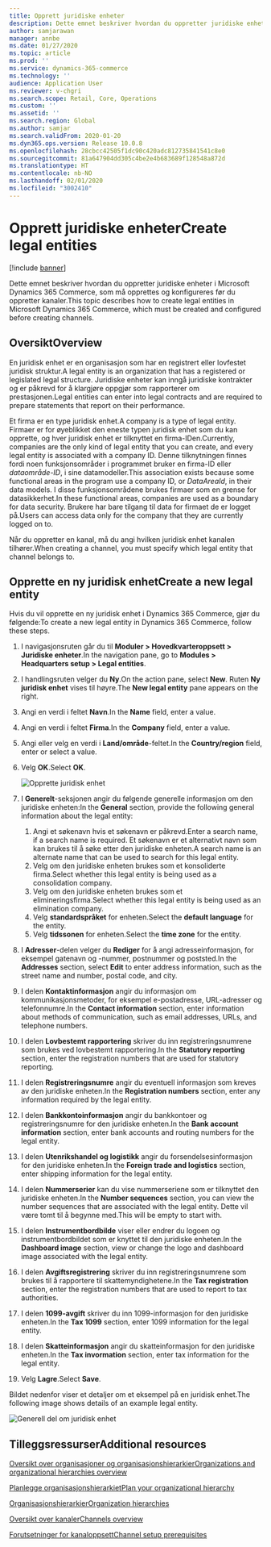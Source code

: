 ```yaml
---
title: Opprett juridiske enheter
description: Dette emnet beskriver hvordan du oppretter juridiske enheter i Microsoft Dynamics 365 Commerce, som må opprettes og konfigureres før du oppretter kanaler.
author: samjarawan
manager: annbe
ms.date: 01/27/2020
ms.topic: article
ms.prod: ''
ms.service: dynamics-365-commerce
ms.technology: ''
audience: Application User
ms.reviewer: v-chgri
ms.search.scope: Retail, Core, Operations
ms.custom: ''
ms.assetid: ''
ms.search.region: Global
ms.author: samjar
ms.search.validFrom: 2020-01-20
ms.dyn365.ops.version: Release 10.0.8
ms.openlocfilehash: 28cbcc42505f1dc90c420adc812735841541c8e0
ms.sourcegitcommit: 81a647904dd305c4be2e4b683689f128548a872d
ms.translationtype: HT
ms.contentlocale: nb-NO
ms.lasthandoff: 02/01/2020
ms.locfileid: "3002410"
---
```

# <a name="create-legal-entities"></a><span data-ttu-id="f987c-103">Opprett juridiske enheter</span><span class="sxs-lookup"><span data-stu-id="f987c-103">Create legal entities</span></span>


[!include [banner](includes/banner.md)]

<span data-ttu-id="f987c-104">Dette emnet beskriver hvordan du oppretter juridiske enheter i Microsoft Dynamics 365 Commerce, som må opprettes og konfigureres før du oppretter kanaler.</span><span class="sxs-lookup"><span data-stu-id="f987c-104">This topic describes how to create legal entities in Microsoft Dynamics 365 Commerce, which must be created and configured before creating channels.</span></span>

## <a name="overview"></a><span data-ttu-id="f987c-105">Oversikt</span><span class="sxs-lookup"><span data-stu-id="f987c-105">Overview</span></span>

<span data-ttu-id="f987c-106">En juridisk enhet er en organisasjon som har en registrert eller lovfestet juridisk struktur.</span><span class="sxs-lookup"><span data-stu-id="f987c-106">A legal entity is an organization that has a registered or legislated legal structure.</span></span> <span data-ttu-id="f987c-107">Juridiske enheter kan inngå juridiske kontrakter og er påkrevd for å klargjøre oppgjør som rapporterer om prestasjonen.</span><span class="sxs-lookup"><span data-stu-id="f987c-107">Legal entities can enter into legal contracts and are required to prepare statements that report on their performance.</span></span>

<span data-ttu-id="f987c-108">Et firma er en type juridisk enhet.</span><span class="sxs-lookup"><span data-stu-id="f987c-108">A company is a type of legal entity.</span></span> <span data-ttu-id="f987c-109">Firmaer er for øyeblikket den eneste typen juridisk enhet som du kan opprette, og hver juridisk enhet er tilknyttet en firma-IDen.</span><span class="sxs-lookup"><span data-stu-id="f987c-109">Currently, companies are the only kind of legal entity that you can create, and every legal entity is associated with a company ID.</span></span> <span data-ttu-id="f987c-110">Denne tilknytningen finnes fordi noen funksjonsområder i programmet bruker en firma-ID eller *dataområde-ID*, i sine datamodeller.</span><span class="sxs-lookup"><span data-stu-id="f987c-110">This association exists because some functional areas in the program use a company ID, or *DataAreaId*, in their data models.</span></span> <span data-ttu-id="f987c-111">I disse funksjonsområdene brukes firmaer som en grense for datasikkerhet.</span><span class="sxs-lookup"><span data-stu-id="f987c-111">In these functional areas, companies are used as a boundary for data security.</span></span> <span data-ttu-id="f987c-112">Brukere har bare tilgang til data for firmaet de er logget på.</span><span class="sxs-lookup"><span data-stu-id="f987c-112">Users can access data only for the company that they are currently logged on to.</span></span> 

<span data-ttu-id="f987c-113">Når du oppretter en kanal, må du angi hvilken juridisk enhet kanalen tilhører.</span><span class="sxs-lookup"><span data-stu-id="f987c-113">When creating a channel, you must specify which legal entity that channel belongs to.</span></span>

## <a name="create-a-new-legal-entity"></a><span data-ttu-id="f987c-114">Opprette en ny juridisk enhet</span><span class="sxs-lookup"><span data-stu-id="f987c-114">Create a new legal entity</span></span>

<span data-ttu-id="f987c-115">Hvis du vil opprette en ny juridisk enhet i Dynamics 365 Commerce, gjør du følgende:</span><span class="sxs-lookup"><span data-stu-id="f987c-115">To create a new legal entity in Dynamics 365 Commerce, follow these steps.</span></span>

1. <span data-ttu-id="f987c-116">I navigasjonsruten går du til **Moduler \> Hovedkvarteroppsett \> Juridiske enheter**.</span><span class="sxs-lookup"><span data-stu-id="f987c-116">In the navigation pane, go to  **Modules \> Headquarters setup \> Legal entities**.</span></span>
1. <span data-ttu-id="f987c-117">I handlingsruten velger du **Ny**.</span><span class="sxs-lookup"><span data-stu-id="f987c-117">On the action pane, select **New**.</span></span> <span data-ttu-id="f987c-118">Ruten **Ny juridisk enhet** vises til høyre.</span><span class="sxs-lookup"><span data-stu-id="f987c-118">The **New legal entity** pane appears on the right.</span></span>
1. <span data-ttu-id="f987c-119">Angi en verdi i feltet **Navn**.</span><span class="sxs-lookup"><span data-stu-id="f987c-119">In the **Name** field, enter a value.</span></span>
1. <span data-ttu-id="f987c-120">Angi en verdi i feltet **Firma**.</span><span class="sxs-lookup"><span data-stu-id="f987c-120">In the **Company** field, enter a value.</span></span>
1. <span data-ttu-id="f987c-121">Angi eller velg en verdi i **Land/område**-feltet.</span><span class="sxs-lookup"><span data-stu-id="f987c-121">In the **Country/region** field, enter or select a value.</span></span>
1. <span data-ttu-id="f987c-122">Velg **OK**.</span><span class="sxs-lookup"><span data-stu-id="f987c-122">Select **OK**.</span></span> 

   ![Opprette juridisk enhet](media/legal-entities.png)

1. <span data-ttu-id="f987c-124">I **Generelt**-seksjonen angir du følgende generelle informasjon om den juridiske enheten:</span><span class="sxs-lookup"><span data-stu-id="f987c-124">In the **General** section, provide the following general information about the legal entity:</span></span> 
   1. <span data-ttu-id="f987c-125">Angi et søkenavn hvis et søkenavn er påkrevd.</span><span class="sxs-lookup"><span data-stu-id="f987c-125">Enter a search name, if a search name is required.</span></span> <span data-ttu-id="f987c-126">Et søkenavn er et alternativt navn som kan brukes til å søke etter den juridiske enheten.</span><span class="sxs-lookup"><span data-stu-id="f987c-126">A search name is an alternate name that can be used to search for this legal entity.</span></span> 
   1. <span data-ttu-id="f987c-127">Velg om den juridiske enheten brukes som et konsoliderte firma.</span><span class="sxs-lookup"><span data-stu-id="f987c-127">Select whether this legal entity is being used as a consolidation company.</span></span>
   1. <span data-ttu-id="f987c-128">Velg om den juridiske enheten brukes som et elimineringsfirma.</span><span class="sxs-lookup"><span data-stu-id="f987c-128">Select whether this legal entity is being used as an elimination company.</span></span> 
   1. <span data-ttu-id="f987c-129">Velg **standardspråket** for enheten.</span><span class="sxs-lookup"><span data-stu-id="f987c-129">Select the **default language** for the entity.</span></span> 
   1. <span data-ttu-id="f987c-130">Velg **tidssonen** for enheten.</span><span class="sxs-lookup"><span data-stu-id="f987c-130">Select the **time zone** for the entity.</span></span>
1. <span data-ttu-id="f987c-131">I **Adresser**-delen velger du **Rediger** for å angi adresseinformasjon, for eksempel gatenavn og -nummer, postnummer og poststed.</span><span class="sxs-lookup"><span data-stu-id="f987c-131">In the **Addresses** section, select **Edit** to enter address information, such as the street name and number, postal code, and city.</span></span>
1. <span data-ttu-id="f987c-132">I delen **Kontaktinformasjon** angir du informasjon om kommunikasjonsmetoder, for eksempel e-postadresse, URL-adresser og telefonnumre.</span><span class="sxs-lookup"><span data-stu-id="f987c-132">In the **Contact information** section, enter information about methods of communication, such as email addresses, URLs, and telephone numbers.</span></span>
1. <span data-ttu-id="f987c-133">I delen **Lovbestemt rapportering** skriver du inn registreringsnumrene som brukes ved lovbestemt rapportering.</span><span class="sxs-lookup"><span data-stu-id="f987c-133">In the **Statutory reporting** section, enter the registration numbers that are used for statutory reporting.</span></span>
1. <span data-ttu-id="f987c-134">I delen **Registreringsnumre** angir du eventuell informasjon som kreves av den juridiske enheten.</span><span class="sxs-lookup"><span data-stu-id="f987c-134">In the **Registration numbers** section, enter any information required by the legal entity.</span></span>
1. <span data-ttu-id="f987c-135">I delen **Bankkontoinformasjon** angir du bankkontoer og registreringsnumre for den juridiske enheten.</span><span class="sxs-lookup"><span data-stu-id="f987c-135">In the **Bank account information** section, enter bank accounts and routing numbers for the legal entity.</span></span>
1. <span data-ttu-id="f987c-136">I delen **Utenrikshandel og logistikk** angir du forsendelsesinformasjon for den juridiske enheten.</span><span class="sxs-lookup"><span data-stu-id="f987c-136">In the **Foreign trade and logistics** section, enter shipping information for the legal entity.</span></span>
1. <span data-ttu-id="f987c-137">I delen **Nummerserier** kan du vise nummerseriene som er tilknyttet den juridiske enheten.</span><span class="sxs-lookup"><span data-stu-id="f987c-137">In the **Number sequences** section, you can view the number sequences that are associated with the legal entity.</span></span> <span data-ttu-id="f987c-138">Dette vil være tomt til å begynne med.</span><span class="sxs-lookup"><span data-stu-id="f987c-138">This will be empty to start with.</span></span>
1. <span data-ttu-id="f987c-139">I delen **Instrumentbordbilde** viser eller endrer du logoen og instrumentbordbildet som er knyttet til den juridiske enheten.</span><span class="sxs-lookup"><span data-stu-id="f987c-139">In the **Dashboard image** section, view or change the logo and dashboard image associated with the legal entity.</span></span>
1. <span data-ttu-id="f987c-140">I delen **Avgiftsregistrering** skriver du inn registreringsnumrene som brukes til å rapportere til skattemyndighetene.</span><span class="sxs-lookup"><span data-stu-id="f987c-140">In the **Tax registration** section, enter the registration numbers that are used to report to tax authorities.</span></span>
1. <span data-ttu-id="f987c-141">I delen **1099-avgift** skriver du inn 1099-informasjon for den juridiske enheten.</span><span class="sxs-lookup"><span data-stu-id="f987c-141">In the **Tax 1099** section, enter 1099 information for the legal entity.</span></span>
1. <span data-ttu-id="f987c-142">I delen **Skatteinformasjon** angir du skatteinformasjon for den juridiske enheten.</span><span class="sxs-lookup"><span data-stu-id="f987c-142">In the **Tax invormation** section, enter tax information for the legal entity.</span></span>
1. <span data-ttu-id="f987c-143">Velg **Lagre**.</span><span class="sxs-lookup"><span data-stu-id="f987c-143">Select **Save**.</span></span>

<span data-ttu-id="f987c-144">Bildet nedenfor viser et detaljer om et eksempel på en juridisk enhet.</span><span class="sxs-lookup"><span data-stu-id="f987c-144">The following image shows details of an example legal entity.</span></span>

![Generell del om juridisk enhet](media/legal-entities-general.png)
   
## <a name="additional-resources"></a><span data-ttu-id="f987c-146">Tilleggsressurser</span><span class="sxs-lookup"><span data-stu-id="f987c-146">Additional resources</span></span>

[<span data-ttu-id="f987c-147">Oversikt over organisasjoner og organisasjonshierarkier</span><span class="sxs-lookup"><span data-stu-id="f987c-147">Organizations and organizational hierarchies overview</span></span>](../fin-ops-core/fin-ops/organization-administration/organizations-organizational-hierarchies.md?toc=/dynamics365/commerce/toc.json)

[<span data-ttu-id="f987c-148">Planlegge organisasjonshierarkiet</span><span class="sxs-lookup"><span data-stu-id="f987c-148">Plan your organizational hierarchy</span></span>](../fin-ops-core/fin-ops/organization-administration/plan-organizational-hierarchy.md?toc=/dynamics365/commerce/toc.json)

[<span data-ttu-id="f987c-149">Organisasjonshierarkier</span><span class="sxs-lookup"><span data-stu-id="f987c-149">Organization hierarchies</span></span>](channels-org-hierarchies.md)

[<span data-ttu-id="f987c-150">Oversikt over kanaler</span><span class="sxs-lookup"><span data-stu-id="f987c-150">Channels overview</span></span>](channels-overview.md)

[<span data-ttu-id="f987c-151">Forutsetninger for kanaloppsett</span><span class="sxs-lookup"><span data-stu-id="f987c-151">Channel setup prerequisites</span></span>](channels-prerequisites.md)
